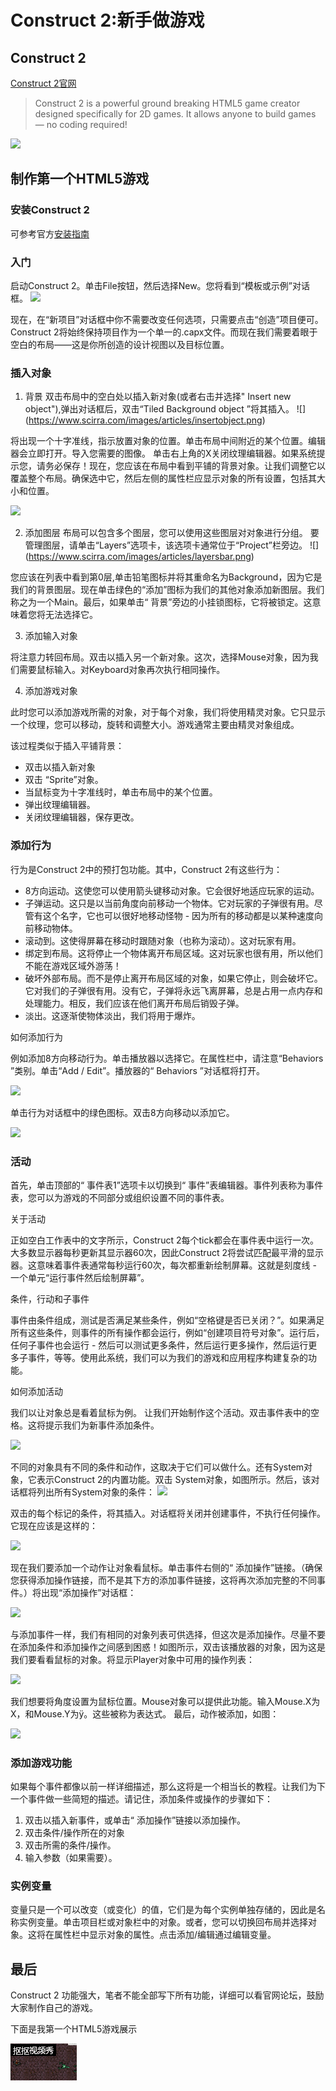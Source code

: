 # Construct 2:新手做游戏

## Construct 2
[Construct 2官网](https://www.scirra.com/construct2)
>Construct 2 is a powerful ground breaking HTML5 game creator designed specifically for 2D games. It allows anyone to build games — no coding required!

![](https://gss3.bdstatic.com/84oSdTum2Q5BphGlnYG/timg?wapp&quality=80&size=b150_150&subsize=20480&cut_x=0&cut_w=0&cut_y=0&cut_h=0&sec=1369815402&srctrace&di=ec7ffe97e4d5fee9a6e11b01d31155cc&wh_rate=null&src=http%3A%2F%2Fimgsrc.baidu.com%2Fforum%2Fpic%2Fitem%2F9f510fb30f2442a7ffa20912d043ad4bd01302dc.jpg)
## 制作第一个HTML5游戏

### 安装Construct 2
可参考官方[安装指南](https://www.scirra.com/manual/2/installing)

### 入门
启动Construct 2。单击File按钮，然后选择New。您将看到“模板或示例”对话框。
![](https://www.scirra.com/images/articles/newprojdialog65.png)

现在，在“新项目”对话框中你不需要改变任何选项，只需要点击“创造”项目便可。Construct 2将始终保持项目作为一个单一的.capx文件。而现在我们需要着眼于空白的布局——这是你所创造的设计视图以及目标位置。

### 插入对象
1. 背景
双击布局中的空白处以插入新对象(或者右击并选择" Insert new object"),弹出对话框后，双击“Tiled Background object ”将其插入。 
![]
(https://www.scirra.com/images/articles/insertobject.png)

将出现一个十字准线，指示放置对象的位置。单击布局中间附近的某个位置。编辑器会立即打开。导入您需要的图像。
单击右上角的X关闭纹理编辑器。如果系统提示您，请务必保存！现在，您应该在布局中看到平铺的背景对象。让我们调整它以覆盖整个布局。确保选中它，然后左侧的属性栏应显示对象的所有设置，包括其大小和位置。

![](https://www.scirra.com/images/articles/tiledproperties.png)

2. 添加图层
布局可以包含多个图层，您可以使用这些图层对对象进行分组。
要管理图层，请单击“Layers”选项卡，该选项卡通常位于“Project”栏旁边。
![]
(https://www.scirra.com/images/articles/layersbar.png)

您应该在列表中看到第0层,单击铅笔图标并将其重命名为Background，因为它是我们的背景图层。现在单击绿色的“添加”图标为我们的其他对象添加新图层。我们称之为一个Main。最后，如果单击“ 背景”旁边的小挂锁图标，它将被锁定。这意味着您将无法选择它。

3. 添加输入对象

将注意力转回布局。双击以插入另一个新对象。这次，选择Mouse对象，因为我们需要鼠标输入。对Keyboard对象再次执行相同操作。

4. 添加游戏对象

此时您可以添加游戏所需的对象，对于每个对象，我们将使用精灵对象。它只显示一个纹理，您可以移动，旋转和调整大小。游戏通常主要由精灵对象组成。

该过程类似于插入平铺背景：
* 双击以插入新对象
* 双击 “Sprite”对象。
* 当鼠标变为十字准线时，单击布局中的某个位置。
* 弹出纹理编辑器。
* 关闭纹理编辑器，保存更改。

### 添加行为

行为是Construct 2中的预打包功能。其中，Construct 2有这些行为：
- 8方向运动。这使您可以使用箭头键移动对象。它会很好地适应玩家的运动。
- 子弹运动。这只是以当前角度向前移动一个物体。它对玩家的子弹很有用。尽管有这个名字，它也可以很好地移动怪物 - 因为所有的移动都是以某种速度向前移动物体。
- 滚动到。这使得屏幕在移动时跟随对象（也称为滚动）。这对玩家有用。
- 绑定到布局。这将停止一个物体离开布局区域。这对玩家也很有用，所以他们不能在游戏区域外游荡！
- 破坏外部布局。而不是停止离开布局区域的对象，如果它停止，则会破坏它。它对我们的子弹很有用。没有它，子弹将永远飞离屏幕，总是占用一点内存和处理能力。相反，我们应该在他们离开布局后销毁子弹。
- 淡出。这逐渐使物体淡出，我们将用于爆炸。

如何添加行为

例如添加8方向移动行为。单击播放器以选择它。在属性栏中，请注意“Behaviors ”类别。单击“Add / Edit”。播放器的“ Behaviors ”对话框将打开。

![](https://www.scirra.com/images/articles/openbehaviors.png)

单击行为对话框中的绿色图标。双击8方向移动以添加它。

![](https://www.scirra.com/images/articles/add8dir.png)

### 活动

首先，单击顶部的“ 事件表1”选项卡以切换到“ 事件”表编辑器。事件列表称为事件表，您可以为游戏的不同部分或组织设置不同的事件表。

关于活动

正如空白工作表中的文字所示，Construct 2每个tick都会在事件表中运行一次。大多数显示器每秒更新其显示器60次，因此Construct 2将尝试匹配最平滑的显示器。这意味着事件表通常每秒运行60次，每次都重新绘制屏幕。这就是刻度线 - 一个单元“运行事件然后绘制屏幕”。

条件，行动和子事件

事件由条件组成，测试是否满足某些条件，例如“空格键是否已关闭？”。如果满足所有这些条件，则事件的所有操作都会运行，例如“创建项目符号对象”。运行后，任何子事件也会运行 - 然后可以测试更多条件，然后运行更多操作，然后运行更多子事件，等等。使用此系统，我们可以为我们的游戏和应用程序构建复杂的功能。

如何添加活动

我们以让对象总是看着鼠标为例。
让我们开始制作这个活动。双击事件表中的空格。这将提示我们为新事件添加条件。

![](https://www.scirra.com/images/articles/newevent_2.png)

不同的对象具有不同的条件和动作，这取决于它们可以做什么。还有System对象，它表示Construct 2的内置功能。双击 System对象，如图所示。然后，该对话框将列出所有System对象的条件：
![](https://www.scirra.com/images/articles/everytickcnd.png)

双击的每个标记的条件，将其插入。对话框将关闭并创建事件，不执行任何操作。它现在应该是这样的：

![](https://www.scirra.com/images/articles/everytickempty.png)

现在我们要添加一个动作让对象看鼠标。单击事件右侧的“ 添加操作”链接。（确保您获得添加操作链接，而不是其下方的添加事件链接，这将再次添加完整的不同事件。）将出现“添加操作”对话框：

![](https://www.scirra.com/images/articles/addactiondlg.png)

与添加事件一样，我们有相同的对象列表可供选择，但这次是添加操作。尽量不要在添加条件和添加操作之间感到困惑！如图所示，双击该播放器的对象，因为这是我们要看看鼠标的对象。将显示Player对象中可用的操作列表：

![](https://www.scirra.com/images/articles/playersetanglepos.png)

我们想要将角度设置为鼠标位置。Mouse对象可以提供此功能。输入Mouse.X为X，和Mouse.Y为ÿ。这些被称为表达式。
最后，动作被添加，如图：

![](https://www.scirra.com/images/articles/alwayslookatmouse.png)

### 添加游戏功能

如果每个事件都像以前一样详细描述，那么这将是一个相当长的教程。让我们为下一个事件做一些简短的描述。请记住，添加条件或操作的步骤如下：

1. 双击以插入新事件，或单击“ 添加操作”链接以添加操作。
2. 双击条件/操作所在的对象
3. 双击所需的条件/操作。
4. 输入参数（如果需要）。

### 实例变量

变量只是一个可以改变（或变化）的值，它们是为每个实例单独存储的，因此是名称实例变量。单击项目栏或对象栏中的对象。或者，您可以切换回布局并选择对象。这将在属性栏中显示对象的属性。点击添加/编辑通过编辑变量。

## 最后

 Construct 2 功能强大，笔者不能全部写下所有功能，详细可以看官网论坛，鼓励大家制作自己的游戏。

下面是我第一个HTML5游戏展示

 ![](images\1111.gif)










